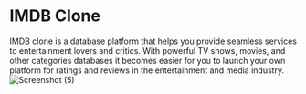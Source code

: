 
# IMDB Clone

IMDB clone is a database platform that helps you provide seamless services to entertainment lovers and critics. With powerful TV shows, movies, and other categories databases it becomes easier for you to launch your own platform for ratings and reviews in the entertainment and media industry.
![Screenshot (5)](https://github.com/shubhampythondev/IMDB-Clone/assets/111187178/0900a4df-915e-421b-9c83-b99cc5f1433b)








